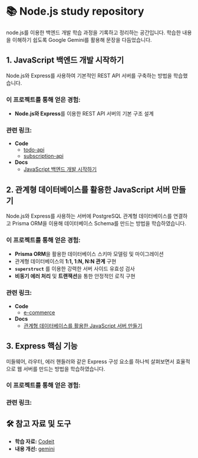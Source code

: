 # 📚 Node.js study repository

node.js를 이용한 백엔드 개발 학습 과정을 기록하고 정리하는 공간입니다.
학습한 내용을 이해하기 쉽도록 Google Gemini를 활용해 문장을 다듬었습니다.

## 1. JavaScript 백엔드 개발 시작하기

Node.js와 Express를 사용하여 기본적인 REST API 서버를 구축하는 방법을 학습했습니다.

### **이 프로젝트를 통해 얻은 경험:**

- **Node.js와 Express**를 이용한 REST API 서버의 기본 구조 설계

### **관련 링크**:

- **Code**
  - [todo-api](./node01-start-js-backend/todo-api/)
  - [subscription-api](./node01-start-js-backend/subscription-api/)
- **Docs**
  - [JavaScript 백엔드 개발 시작하기](./docs/1.%20JavaScript%20백엔드%20개발%20시작하기/)

## 2. 관계형 데이터베이스를 활용한 JavaScript 서버 만들기

Node.js와 Express를 사용하는 서버에 PostgreSQL 관계형 데이터베이스를 연결하고 Prisma ORM을 이용해 데이터베이스 Schema를 만드는 방법을 학습하였습니다.

### **이 프로젝트를 통해 얻은 경험:**

- **Prisma ORM**을 활용한 데이터베이스 스키마 모델링 및 마이그레이션
- 관계형 데이터베이스의 **1:1, 1:N, N:N 관계** 구현
- **`superstruct`** 를 이용한 강력한 서버 사이드 유효성 검사
- **비동기 에러 처리** 및 **트랜잭션**을 통한 안정적인 로직 구현

### **관련 링크**:

- **Code**
  - [e-commerce](./node02-js-rdb-server/e-commerce/)
- **Docs**
  - [관계형 데이터베이스를 활용한 JavaScript 서버 만들기](./docs/2.%20JavaScript%20서버%20with%20관계형%20DB/)

## 3. Express 핵심 기능

미들웨어, 라우터, 에러 핸들러와 같은 Express 구성 요소를 하나씩 살펴보면서 효율적으로 웹 서버를 만드는 방법을 학습하였습니다.

### **이 프로젝트를 통해 얻은 경험:**

### **관련 링크**:

## 🛠️ 참고 자료 및 도구

- **학습 자료:** [Codeit](https://www.codeit.kr/)
- **내용 개선:** [gemini](https://gemini.google.com/?hl=ko)
